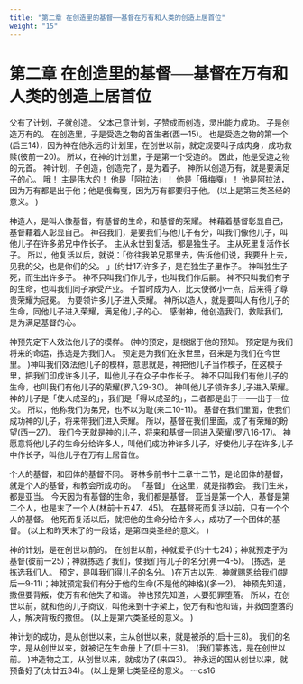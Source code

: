```yaml
---
title: "第二章 在创造里的基督──基督在万有和人类的创造上居首位"
weight: "15"
---
```


# 第二章 在创造里的基督──基督在万有和人类的创造上居首位


父有了计划，子就创造。
父本己意计划，子赞成而创造，灵出能力成功。
子是创造万有的。
在创造里，子是受造之物的首生者(西一15)。
也是受造之物的第一个(启三14)，因为神在他永远的计划里，在创世以前，就定规要叫子成肉身，成功救赎(彼前一20)。
所以，在神的计划里，子是第一个受造的。
因此，他是受造之物的元首。
神计划，子创造，创造完了，是为着子。
神所以创造万有，就是要满足子的心。
哦！
主是伟大的！
他是「阿拉法」！
他是「俄梅戛」！
他是阿拉法，因为万有都是出于他；他是俄梅戛，因为万有都要归于他。
(以上是第三类圣经的意义。
)

神造人，是叫人像基督，有基督的生命，和基督的荣耀。
神藉着基督彰显自己，基督藉着人彰显自己。
神召我们，是要我们与他儿子有分，叫我们像他儿子，叫他儿子在许多弟兄中作长子。
主从永世到复活，都是独生子。
主从死里复活作长子。
所以，他复活以后，就说：「你往我弟兄那里去，告诉他们说，我要升上去，见我的父，也是你们的父。
」(约廿17)许多子，是在独生子里作子。
神叫独生子死，而生出许多子。
神不只叫我们作儿子，也叫我们作后嗣。
神不只叫我们有子的生命，也叫我们同子承受产业。
子暂时成为人，比天使微小一点，后来得了尊贵荣耀为冠冕。
为要领许多儿子进入荣耀。
神所以造人，就是要叫人有他儿子的生命，同他儿子进入荣耀，满足他儿子的心。
感谢神，他创造我们，救赎我们，是为满足基督的心。

神预先定下人效法他儿子的模样。
(神的预定，是根据于他的预知。
预定是为我们将来的命运，拣选是为我们人。
预定是为我们在永世里，召来是为我们在今世里。
)神叫我们效法他儿子的模样，意思就是，神把他儿子当作模子，在这模子里，把我们印成许多儿子，叫他儿子在众子中作长子。
神不只叫我们有他儿子的生命，也叫我们有他儿子的荣耀(罗八29-30)。
神叫他儿子领许多儿子进入荣耀。
神的儿子是「使人成圣的」，我们是「得以成圣的」，二者都是出于一──出于一位父。
所以，他称我们为弟兄，也不以为耻(来二10-11)。
基督在我们里面，使我们成功神的儿子，将来带我们进入荣耀。
所以，基督在我们里面，成了有荣耀的盼望(西一27)。
我们今天就是神的儿子，将来和基督一同进入荣耀(罗八16-17)。
神愿意将他儿子的生命分给许多人，叫他们成功神许多儿子，好使他儿子在许多儿子中作长子，叫他儿子在万有上居首位。

个人的基督，和团体的基督不同。
哥林多前书十二章十二节，是论团体的基督，就是个人的基督，和教会所成功的。
「基督」
在这里，就是指教会。
我们生来，都是亚当。
今天因为有基督的生命，我们都是基督。
亚当是第一个人，基督是第二个人，也是末了一个人(林前十五47、45)。
在基督死而复活以前，只有一个个人的基督。
他死而复活以后，就把他的生命分给许多人，成功了一个团体的基督。
(以上和昨天末了的一段话，是第四类圣经的意义。
)

神的计划，是在创世以前的。
在创世以前，神就爱子(约十七24)；神就预定子为基督(彼前一25)；神就拣选了我们，使我们有儿子的名分(弗一4-5)。
(拣选，是拣选我们人。
预定，是叫我们得儿子的名分。
)在万古以先，神就赐恩给我们(提后一9-11)；神就预定我们有分于他的生命(不是他的神格)(多一2)。
神预先知道，撒但要背叛，使万有和他失了和谐。
神也预先知道，人要犯罪堕落。
所以，在创世以前，就和他的儿子商议，叫他来到十字架上，使万有和他和谐，并救回堕落的人，解决背叛的撒但。
(以上是第六类圣经的意义。
)

神计划的成功，是从创世以来，主从创世以来，就是被杀的(启十三8)。
我们的名字，是从创世以来，就被记在生命册上了(启十三8)。
(我们蒙拣选，是在创世以前。
)神造物之工，从创世以来，就成功了(来四3)。
神永远的国从创世以来，就预备好了(太廿五34)。
(以上是第七类圣经的意义。
┄cs16
